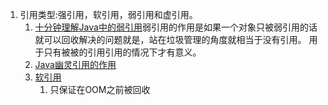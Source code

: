 1. 引用类型:强引用，软引用，弱引用和虚引用。   
    1. [十分钟理解Java中的弱引用](https://www.jianshu.com/p/a7aaaf1bd7be)弱引用的作用是如果一个对象只被弱引用的话就可以回收解决的问题就是，站在垃圾管理的角度就相当于没有引用。
    用于只有被被的引用引用的情况下才有意义。     
    1. [Java幽灵引用的作用](https://blog.csdn.net/imzoer/article/details/8044900)     
    2. [软引用](https://www.baeldung.com/java-soft-references)
        1. 只保证在OOM之前被回收
